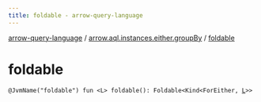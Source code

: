 ```yaml
---
title: foldable - arrow-query-language
---
```


[arrow-query-language](../index.html) / [arrow.aql.instances.either.groupBy](index.html) / [foldable](./foldable.html)

# foldable

`@JvmName("foldable") fun <L> foldable(): Foldable<Kind<ForEither, `[`L`](foldable.html#L)`>>`